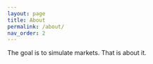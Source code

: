 ```yaml
---
layout: page
title: About
permalink: /about/
nav_order: 2
---
```


The goal is to simulate markets. That is about it. 